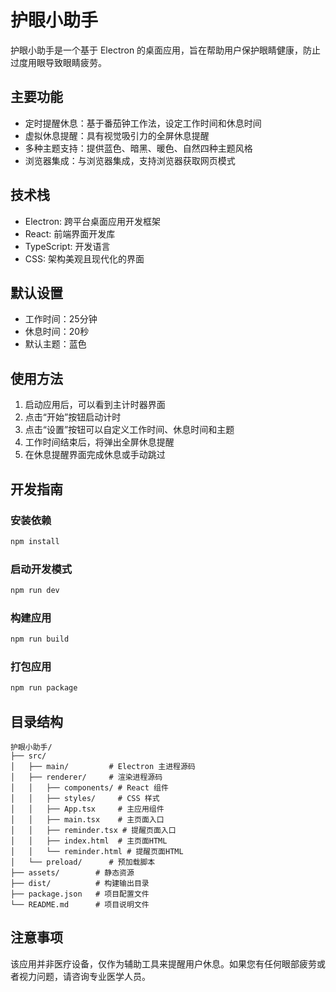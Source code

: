 # 护眼小助手

护眼小助手是一个基于 Electron 的桌面应用，旨在帮助用户保护眼睛健康，防止过度用眼导致眼睛疲劳。

## 主要功能

- 定时提醒休息：基于番茄钟工作法，设定工作时间和休息时间
- 虚拟休息提醒：具有视觉吸引力的全屏休息提醒
- 多种主题支持：提供蓝色、暗黑、暖色、自然四种主题风格
- 浏览器集成：与浏览器集成，支持浏览器获取网页模式

## 技术栈

- Electron: 跨平台桌面应用开发框架
- React: 前端界面开发库
- TypeScript: 开发语言
- CSS: 架构美观且现代化的界面

## 默认设置

- 工作时间：25分钟
- 休息时间：20秒
- 默认主题：蓝色

## 使用方法

1. 启动应用后，可以看到主计时器界面
2. 点击“开始”按钮启动计时
3. 点击“设置”按钮可以自定义工作时间、休息时间和主题
4. 工作时间结束后，将弹出全屏休息提醒
5. 在休息提醒界面完成休息或手动跳过

## 开发指南

### 安装依赖

```bash
npm install
```

### 启动开发模式

```bash
npm run dev
```

### 构建应用

```bash
npm run build
```

### 打包应用

```bash
npm run package
```

## 目录结构

```
护眼小助手/
├── src/
│   ├── main/         # Electron 主进程源码
│   ├── renderer/     # 渲染进程源码
│   │   ├── components/ # React 组件
│   │   ├── styles/     # CSS 样式
│   │   ├── App.tsx     # 主应用组件
│   │   ├── main.tsx    # 主页面入口
│   │   ├── reminder.tsx # 提醒页面入口
│   │   ├── index.html  # 主页面HTML
│   │   └── reminder.html # 提醒页面HTML
│   └── preload/      # 预加载脚本
├── assets/        # 静态资源
├── dist/          # 构建输出目录
├── package.json   # 项目配置文件
└── README.md      # 项目说明文件
```

## 注意事项

该应用并非医疗设备，仅作为辅助工具来提醒用户休息。如果您有任何眼部疲劳或者视力问题，请咨询专业医学人员。